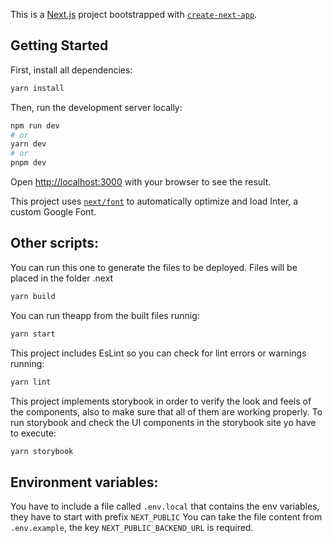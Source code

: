 This is a [Next.js](https://nextjs.org/) project bootstrapped with [`create-next-app`](https://github.com/vercel/next.js/tree/canary/packages/create-next-app).

## Getting Started

First, install all dependencies:

```bash
yarn install
```

Then, run the development server locally:

```bash
npm run dev
# or
yarn dev
# or
pnpm dev
```

Open [http://localhost:3000](http://localhost:3000) with your browser to see the result.

This project uses [`next/font`](https://nextjs.org/docs/basic-features/font-optimization) to automatically optimize and load Inter, a custom Google Font.

## Other scripts:

You can run this one to generate the files to be deployed. Files will be placed in the folder .next
``` bash
yarn build
```

You can run theapp from the built files runnig:
``` bash
yarn start
```

This project includes EsLint so you can check for lint errors or warnings running:
``` bash
yarn lint
```

This project implements storybook in order to verify the look and feels of the components,
also to make sure that all of them are working properly.
To run storybook and check the UI components in the storybook site yo have to execute:
``` bash
yarn storybook
```

## Environment variables:

You have to include a file called ```.env.local``` that contains the env variables, they have to start with prefix ```NEXT_PUBLIC```
You can take the file content from ```.env.example```, the key ```NEXT_PUBLIC_BACKEND_URL``` is required.
